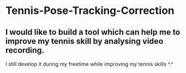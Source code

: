 # Tennis-Pose-Tracking-Correction
## I would like to build a tool which can help me to improve my tennis skill by analysing video recording. 

I still develop it during my freetime while improving my tennis skills ^.^

